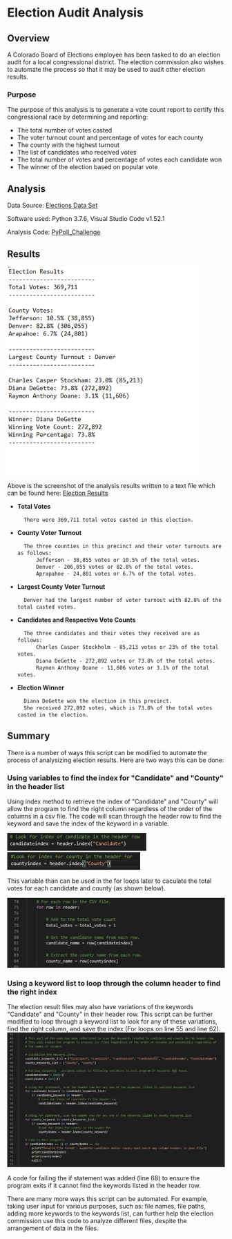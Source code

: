 # Election Audit Analysis

## Overview 
A Colorado Board of Elections employee has been tasked to do an election audit for a local congressional district. The election commission also wishes to automate the process so that it may be used to audit other election results. 

### Purpose 
The purpose of this analysis is to generate a vote count report to certify this congressional race by determining and reporting:

* The total number of votes casted
* The voter turnout count and percentage of votes for each county
* The county with the highest turnout
* The list of candidates who received votes
* The total number of votes and percentage of votes each candidate won
* The winner of the election based on popular vote

## Analysis 

Data Source: [Elections Data Set](Resources/election_results.csv)

Software used: Python 3.7.6, Visual Studio Code v1.52.1

Analysis Code: [PyPoll_Challenge](PyPoll_Challenge.py)

## Results

![Election Results As Printed on the Text File](Images/TextFileOutput.PNG)

Above is the screenshot of the analysis results written to a text file which can be found here: [Election Results](Analysis/election_results.txt)


* **Total Votes**
        
        There were 369,711 total votes casted in this election.

* **County Voter Turnout**

        The three counties in this precinct and their voter turnouts are as follows:
            Jefferson - 38,855 votes or 10.5% of the total votes.
            Denver - 206,055 votes or 82.8% of the total votes.
            Aprapahoe - 24,801 votes or 6.7% of the total votes.

* **Largest County Voter Turnout**

        Denver had the largest number of voter turnout with 82.8% of the total casted votes. 

* **Candidates and Respective Vote Counts**

        The three candidates and their votes they received are as follows:
            Charles Casper Stockholm - 85,213 votes or 23% of the total votes.
            Diana DeGette - 272,892 votes or 73.8% of the total votes.
            Raymon Anthony Doane - 11,606 votes or 3.1% of the total votes.

* **Election Winner**

        Diana DeGette won the election in this precinct. 
        She received 272,892 votes, which is 73.8% of the total votes casted in the election. 

## Summary

[//]: # "In a summary statement, provide a business proposal to the election commission on how this script can be used—with some 
modifications—for any election. Give at least two examples of how this script can be modified to be used for other elections"

There is a number of ways this script can be modified to automate the process of analysizing election results. Here are two ways this can be done:

### Using variables to find the index for "Candidate" and "County" in the header list
Using index method to retrieve the index of "Candidate" and "County" will allow the program to find the right column regardless of the order of the columns in a csv file. The code will scan through the header row to find the keyword and save the index of the keyword in a variable.

![Refactored Candidate Index](Images/RefactoredCandidateIndex.PNG)
![Refactored County Index](Images/RefactoredCountyIndex.PNG)

This variable than can be used in the for loops later to caculate the total votes for each candidate and county (as shown below).

![Refactored For Loop](Images/RefactoredForLoop.PNG)



### Using a keyword list to loop through the column header to find the right index
The election result files may also have variations of the keywords "Candidate" and "County" in their header row. This script can be further modified to loop through a keyword list to look for any of these variations, find the right column, and save the index (For loops on line 55 and line 62).
![Refactored Code](Images/RefactoredCode.PNG)

A code for failing the if statement was added (line 68) to ensure the program exits if it cannot find the keywords listed in the header row. 

There are many more ways this script can be automated. For example, taking user input for various purposes, such as: file names, file paths, adding more keywords to the keywords list, can further help the election commission use this code to analyze different files, despite the arrangement of data in the files.  
